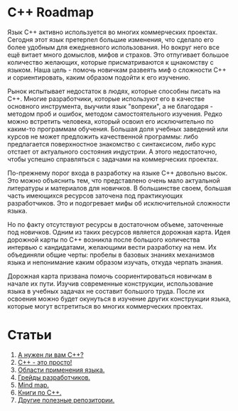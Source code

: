 # C++ Roadmap

Язык C++ активно используется во многих коммерческих проектах. Сегодня этот язык претерпел большие изменения, что сделало его более удобным для ежедневного использования. Но вокруг него все ещё витает много домыслов, мифов и страхов. Это отпугивает большое количество желающих, которые присматриваются к щнакомству с языком. Наша цель - помочь новичкам развеять миф о сложности C++ и сориентировать, каким образом подойти к его изучению.

Рынок испытывает недостаток в людях, которые способны писать на C++. Многие разработчики, которые используют его в качестве основного инструмента, выучили язык "вопреки", а не благодаря - методом проб и ошибок, методом самостоятельного изучения. Редко можно встретить человека, который освоил его исключительно по каким-то программам обучения. Большая доля учебных заведений или курсов не может предложить качественной программы: либо предлагается поверхностное знакомство с синтаксисом, либо курс отстает от актуального состояния индустрии. А этого недостаточно, чтобы успешно справляться с задачами на коммерческих проектах.

По-прежнему порог входа в разработку на языке C++ довольно высок. Это можно объяснить тем, что представлено очень мало актуальной литературы и материалов для новичков. В большинстве своем, большая часть имеющихся ресурсов заточена под практикующих разработчиков. Это и подогревает мифы об исключительной сложности языка. 

Но по факту отсутствуют ресурсы в достаточном объеме, заточенные под новичков. Одним из таких ресурсов является дорожная карта. Идея дорожной карты по C++ возникла после большого количества интервью с кандидатами, желающими вести разработку на нем. Их объединяли общие черты: пробелы в базовых знаниях механизмов языка и непонимание каким образом изучать, откуда черпать знания.

Дорожная карта призвана помочь соориентироваться новичкам в начале их пути. Изучив современные конструкции, использование языка в учебных задачах не составит большого труда. После их освоения можно будет окунуться в изучение других конструкции языка, которые могут встретиться во многих коммерческих проектах.



# Статьи

1. [А нужен ли вам C++?](SelfIdentification.md)
1. [C++ - это просто!](FunCpp.md)
1. [Области применения языка.](AreasOfApplication.md)
1. [Грейды разработчиков.](Grades/Overview.md)
1. [Mind map.](MindMap.md)
1. [Книги по С++.](Books.md)
1. [Другие полезные репозитории.](ThirdPartyRepositories.md)
